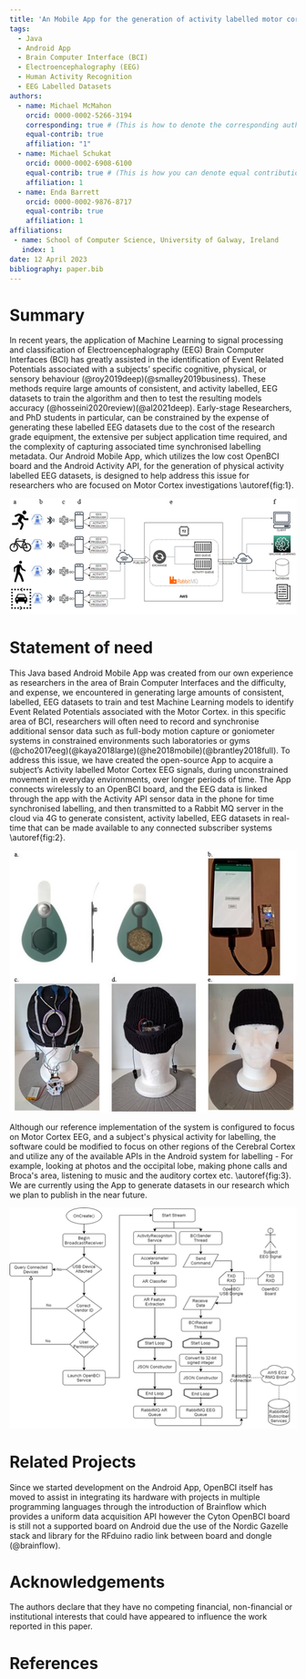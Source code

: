 ```yaml
---
title: 'An Mobile App for the generation of activity labelled motor cortex EEG datasets'
tags:
  - Java
  - Android App
  - Brain Computer Interface (BCI) 
  - Electroencephalography (EEG)
  - Human Activity Recognition
  - EEG Labelled Datasets
authors:
  - name: Michael McMahon
    orcid: 0000-0002-5266-3194
    corresponding: true # (This is how to denote the corresponding author)
    equal-contrib: true
    affiliation: "1" 
  - name: Michael Schukat
    orcid: 0000-0002-6908-6100
    equal-contrib: true # (This is how you can denote equal contributions between multiple authors)
    affiliation: 1
  - name: Enda Barrett
    orcid: 0000-0002-9876-8717
    equal-contrib: true 
    affiliation: 1
affiliations:
 - name: School of Computer Science, University of Galway, Ireland
   index: 1
date: 12 April 2023
bibliography: paper.bib
---
```


# Summary
In recent years, the application of Machine Learning to signal processing and classification of Electroencephalography (EEG) Brain Computer Interfaces (BCI) has greatly assisted in the identification of Event Related Potentials associated with a subjects’ specific cognitive, physical, or sensory behaviour (@roy2019deep)(@smalley2019business). These methods require large amounts of consistent, and activity labelled, EEG datasets to train the algorithm and then to test the resulting models accuracy (@hosseini2020review)(@al2021deep). Early-stage Researchers, and PhD students in particular, can be constrained by the expense of generating these labelled EEG datasets due to the cost of the research grade equipment, the extensive per subject application time required, and the complexity of capturing associated time synchronised labelling metadata. Our Android Mobile App, which utilizes the low cost OpenBCI board and the Android Activity API, for the generation of physical activity labelled EEG datasets, is designed to help address this issue for researchers who are focused on Motor Cortex investigations \autoref{fig:1}.

![The system architecture which consists of (a) Users wearing Electrode Caps (b) the Biosensing Board (c) the Wireless Bluetooth Dongle (d) the Android mobile phone (e) AWS EC2 cloud architecture containing the RabbitMQ Broker and (f) multiple potential subscriber systems.\label{fig:1}](image1.png)

# Statement of need
This Java based Android Mobile App was created from our own experience as researchers in the area of Brain Computer Interfaces and the difficulty, and expense, we encountered in generating large amounts of consistent, labelled, EEG datasets to train and test Machine Learning models to identify Event Related Potentials associated with the Motor Cortex. in this specific area of BCI, researchers will often need to record and synchronise additional sensor data such as full-body motion capture or goniometer systems in constrained environments such laboratories or gyms (@cho2017eeg)(@kaya2018large)(@he2018mobile)(@brantley2018full). To address this issue, we have created the open-source App to acquire a subject’s Activity labelled Motor Cortex EEG signals, during unconstrained movement in everyday environments, over longer periods of time. The App connects wirelessly to an OpenBCI board, and the EEG data is linked through the app with the Activity API sensor data in the phone for time synchronised labelling, and then transmitted to a Rabbit MQ server in the cloud via 4G to generate consistent, activity labelled, EEG datasets in real-time that can be made available to any connected subscriber systems \autoref{fig:2}. 

![(a) IDUN Dryode Electrodes (b) OpenBCI Dongle connected via the OTG cable and Mobile Application interface (c)The Electrode Cap Liner aligns and holds the electrodes on the scalp (c) The Electrode Beanie with a pocket for the OpenBCI board (e) Front view of the unobtrusive Electrode Beanie.\label{fig:2}](image2.png)

Although our reference implementation of the system is configured to focus on Motor Cortex EEG, and a subject's physical activity for labelling, the software could be modified to focus on other regions of the Cerebral Cortex and utilize any of the available APIs in the Android system for labelling - For example, looking at photos and the occipital lobe, making phone calls and Broca's area, listening to music and the auditory cortex etc. \autoref{fig:3}. We are currently using the App to generate datasets in our research which we plan to publish in the near future.

![Flowchart of the OpenBCI Android Application.\label{fig:3}](image3.png)

# Related Projects
Since we started development on the Android App, OpenBCI itself has moved to assist in integrating its hardware with projects in multiple programming languages through the introduction of Brainflow which provides a uniform data acquisition API however the Cyton OpenBCI board is still not a supported board on Android due the use of the Nordic Gazelle stack and library for the RFduino radio link between board and dongle (@brainflow).

# Acknowledgements
The authors declare that they have no competing financial, non-financial or institutional interests that could have appeared to influence the work reported in this paper.

# References
